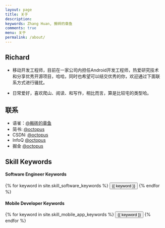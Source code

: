 ```yaml
---
layout: page
title: 关于
description: 
keywords: Zhang Huan, 搬砖的章鱼
comments: true
menu: 关于
permalink: /about/
---
```


## Richard

* 移动开发工程师，目前在一家公司内担任Android开发工程师，热爱研究技术和分享优秀开源项目，哈哈，同时也希望可以结交优秀的你，欢迎通过下面联系方式进行骚扰。

* 日常爱好，喜欢爬山、阅读、和写作，相比而言，算是比较宅的类型哈。

## 联系

* 语雀：[@搬砖的章鱼](https://www.yuque.com/richard-qvk1o)
* 简书: [@octopus](https://www.jianshu.com/u/aee1aeb16c02)
* CSDN: [@octopus](https://blog.csdn.net/zhangyang5023637?spm=1010.2135.3001.5113)
* InfoQ [@octopus](https://www.infoq.cn/profile/DE7C13693DB0A5/publish/all)
* 掘金  [@octopus](https://juejin.cn/user/694547076621550/posts)

## Skill Keywords

#### Software Engineer Keywords

<div class="btn-inline">
    {% for keyword in site.skill_software_keywords %}
    <button class="btn btn-outline" type="button">{{ keyword }}</button>
    {% endfor %}
</div>

#### Mobile Developer Keywords

<div class="btn-inline">
    {% for keyword in site.skill_mobile_app_keywords %}
    <button class="btn btn-outline" type="button">{{ keyword }}</button>
    {% endfor %}
</div>

<!--#### Windows Developer Keywords
<div class="btn-inline">
    {% for keyword in site.skill_windows_keywords %}
    <button class="btn btn-outline" type="button">{{ keyword }}</button>
    {% endfor %}
</div>-->

<!--GitHub：[@octopus](https://github.com/octopusy)
   Gitee:[@octopus](https://gitee.com/octopusy)-->

